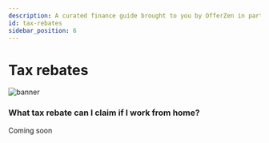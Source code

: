 ```yaml
---
description: A curated finance guide brought to you by OfferZen in partnership with Investec.
id: tax-rebates
sidebar_position: 6
---
```



# Tax rebates
![banner](pathname:///img/assets/taxzebbie.png)

### What tax rebate can I claim if I work from home?


Coming soon